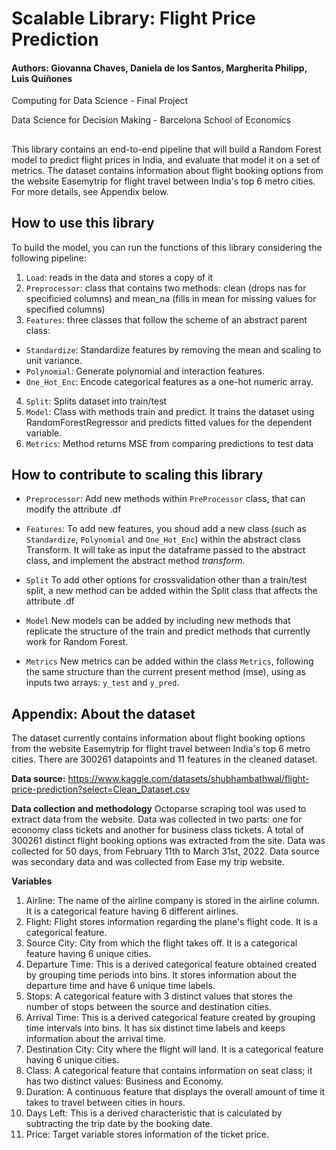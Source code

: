 # Scalable Library: Flight Price Prediction

#### Authors: Giovanna Chaves, Daniela de los Santos, Margherita Philipp, Luis Quiñones

Computing for Data Science - Final Project

Data Science for Decision Making - Barcelona School of Economics

##

This library contains an end-to-end pipeline that will build a Random Forest model to predict flight prices in India, and evaluate that model it on a set of metrics. The dataset contains information about flight booking options from the website Easemytrip for flight travel between India's top 6 metro cities. For more details, see Appendix below.


## How to use this library

To build the model, you can run the functions of this library considering the following pipeline:
1.  `Load`: reads in the data and stores a copy of it
2.  `Preprocessor`: class that contains two methods: clean (drops nas for specificied columns) and mean_na (fills in mean for missing values for specified columns)
3.  `Features`: three classes that follow the scheme of an abstract parent class:
  - `Standardize`: Standardize features by removing the mean and scaling to unit variance.
  - `Polynomial`: Generate polynomial and interaction features.
  - `One_Hot_Enc`: Encode categorical features as a one-hot numeric array.
4.  `Split`: Splits dataset into train/test
5.  `Model`: Class with methods train and predict. It trains the dataset using RandomForestRegressor and predicts fitted values for the dependent variable.
6.  `Metrics`: Method returns MSE from comparing predictions to test data

## How to contribute to scaling this library

- `Preprocessor`:
Add new methods within `PreProcessor` class, that can modify the attribute .df

- `Features`:
To add new features, you shoud add a new class (such as `Standardize`, `Polynomial` and `One_Hot_Enc`) within the abstract class Transform. It will take as input the dataframe passed to the abstract class, and implement the abstract method <i>transform</i>.

- `Split`
To add other options for crossvalidation other than a train/test split, a new method can be added within the Split class that affects the attribute .df

- `Model`
New models can be added by including new methods that replicate the structure of the train and predict methods that currently work for Random Forest.

- `Metrics`
New metrics can be added within the class `Metrics`, following the same structure than the current present method (mse), using as inputs two arrays: `y_test` and `y_pred`.



## Appendix: About the dataset

The dataset currently contains information about flight booking options from the website Easemytrip for flight travel between India's top 6 metro cities. There are 300261 datapoints and 11 features in the cleaned dataset.

<b>Data source:</b>
https://www.kaggle.com/datasets/shubhambathwal/flight-price-prediction?select=Clean_Dataset.csv

<b>Data collection and methodology</b>
Octoparse scraping tool was used to extract data from the website. Data was collected in two parts: one for economy class tickets and another for business class tickets. A total of 300261 distinct flight booking options was extracted from the site. Data was collected for 50 days, from February 11th to March 31st, 2022.
Data source was secondary data and was collected from Ease my trip website.

<b>Variables</b>
1) Airline: The name of the airline company is stored in the airline column. It is a categorical feature having 6 different airlines.
2) Flight: Flight stores information regarding the plane's flight code. It is a categorical feature.
3) Source City: City from which the flight takes off. It is a categorical feature having 6 unique cities.
4) Departure Time: This is a derived categorical feature obtained created by grouping time periods into bins. It stores information about the departure time and have 6 unique time labels.
5) Stops: A categorical feature with 3 distinct values that stores the number of stops between the source and destination cities.
6) Arrival Time: This is a derived categorical feature created by grouping time intervals into bins. It has six distinct time labels and keeps information about the arrival time.
7) Destination City: City where the flight will land. It is a categorical feature having 6 unique cities.
8) Class: A categorical feature that contains information on seat class; it has two distinct values: Business and Economy.
9) Duration: A continuous feature that displays the overall amount of time it takes to travel between cities in hours.
10) Days Left: This is a derived characteristic that is calculated by subtracting the trip date by the booking date.
11) Price: Target variable stores information of the ticket price.
